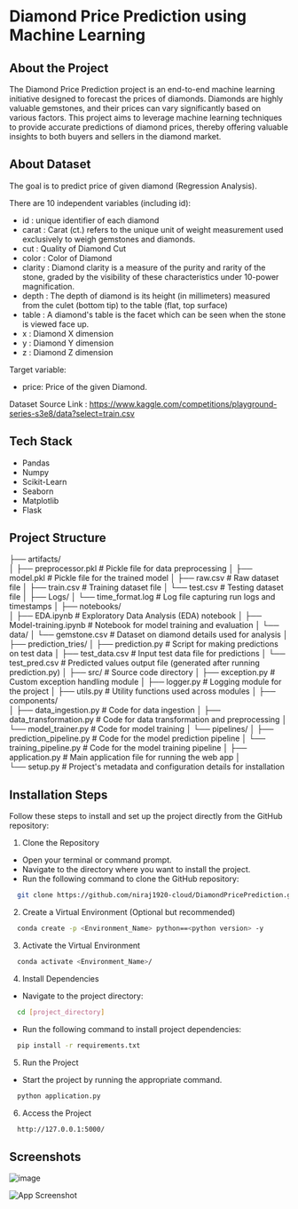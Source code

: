 
# Diamond Price Prediction using Machine Learning




## About the Project
The Diamond Price Prediction project is an end-to-end machine learning initiative designed to forecast the prices of diamonds. Diamonds are highly valuable gemstones, and their prices can vary significantly based on various factors. This project aims to leverage machine learning techniques to provide accurate predictions of diamond prices, thereby offering valuable insights to both buyers and sellers in the diamond market.
## About Dataset
The goal is to predict price of given diamond (Regression Analysis).

There are 10 independent variables (including id):

- id : unique identifier of each diamond
- carat : Carat (ct.) refers to the unique unit of weight measurement used exclusively to weigh gemstones and diamonds.
- cut : Quality of Diamond Cut
- color : Color of Diamond
- clarity : Diamond clarity is a measure of the purity and rarity of the stone, graded by the visibility of these characteristics under 10-power magnification.
- depth : The depth of diamond is its height (in millimeters) measured from the culet (bottom tip) to the table (flat, top surface)
- table : A diamond's table is the facet which can be seen when the stone is viewed face up.
- x : Diamond X dimension
- y : Diamond Y dimension
- z : Diamond Z dimension

Target variable:
- price: Price of the given Diamond.

Dataset Source Link : https://www.kaggle.com/competitions/playground-series-s3e8/data?select=train.csv
## Tech Stack
- Pandas
- Numpy
- Scikit-Learn
- Seaborn
- Matplotlib
- Flask
## Project Structure
├── artifacts/                    
│   ├── preprocessor.pkl           # Pickle file for data preprocessing
│   ├── model.pkl                  # Pickle file for the trained model
│   ├── raw.csv                    # Raw dataset file
│   ├── train.csv                  # Training dataset file
│   └── test.csv                   # Testing dataset file
│
├── Logs/
│   └── time_format.log            # Log file capturing run logs and timestamps
│
├── notebooks/                     
│   ├── EDA.ipynb                  # Exploratory Data Analysis (EDA) notebook
│   ├── Model-training.ipynb       # Notebook for model training and evaluation
│   └── data/
│       └── gemstone.csv           # Dataset on diamond details used for analysis
│
├── prediction_tries/
│   ├── prediction.py              # Script for making predictions on test data
│   ├── test_data.csv              # Input test data file for predictions
│   └── test_pred.csv              # Predicted values output file (generated after running prediction.py)
│
├── src/                           # Source code directory
│   ├── exception.py               # Custom exception handling module
│   ├── logger.py                  # Logging module for the project
│   ├── utils.py                   # Utility functions used across modules
│   ├── components/                
│       ├── data_ingestion.py      # Code for data ingestion
│       ├── data_transformation.py # Code for data transformation and preprocessing
│       └── model_trainer.py       # Code for model training
│   └── pipelines/
│       ├── prediction_pipeline.py # Code for the model prediction pipeline
│       └── training_pipeline.py   # Code for the model training pipeline
│
├── application.py                 # Main application file for running the web app
│					
└── setup.py                       # Project's metadata and configuration details for installation

## Installation Steps
Follow these steps to install and set up the project directly from the GitHub repository:

1. Clone the Repository

 - Open your terminal or command prompt.
 - Navigate to the directory where you want to install the project.
 - Run the following command to clone the GitHub repository:
   
```bash
  git clone https://github.com/niraj1920-cloud/DiamondPricePrediction.git
```
2. Create a Virtual Environment (Optional but recommended)
```bash
  conda create -p <Environment_Name> python==<python version> -y
```
3. Activate the Virtual Environment
```bash
  conda activate <Environment_Name>/
```
4. Install Dependencies
- Navigate to the project directory:
```bash
  cd [project_directory]
```
 - Run the following command to install project dependencies:
```bash
  pip install -r requirements.txt
```
5. Run the Project
- Start the project by running the appropriate command.
```bash
  python application.py
```
6. Access the Project
```bash
  http://127.0.0.1:5000/
```





## Screenshots

![image](https://github.com/user-attachments/assets/b5756a8f-1aca-4848-b730-3cdda2cad394)


![App Screenshot](https://ci3.googleusercontent.com/mail-img-att/AGAZnRr66R2FMQ5A68-73D25bIDmoUzbEYVqM1DUcMbBbNcFDGdD5vSZNcBqecgl-9zcAfGKo68MG7enBBoeQwTHedbpE00uRedccporpUObaCuA0SecNEHaXem8IyR9LWz3gv9Ht-AjAFvI3ZDCYRM59LUpI6AjWbFM9Nhmh0fySQ67TakIb6u188LfNBZEpYAiLu5m9hFGuPBHgHxCl_ONrqQS8sNwAR6uYlq03AOr482kOU6PN8MjRXX-AWNcJ9PgUS42hI-i_e_lIZzgAyuAg2IX3Xi0u6t11rirGyyCMud_M3kBjGj-F-It53I19fagskQNKcRE4BTGSaBO-wix5HxpOX4SESiKgkKA83sQ0_XpO2bpUzOhiujXm9xTnIBPZjRh2tLWmLE_TPYabCOy1HuTwcSMfn08842zvofo2k__bWm9-rNbtHLkoGr1uLiCqHKeKsRE6silCLvMSNFqs3EXJCpy8_kGUK-tb5jwt5lTWb_4exDVQRvI3zeS691dzeqTETYpcmcvKxQdWdKreMxn24lgsCBHasv6vljCFirv-EijLk571AiJ6FOxEarQclqL7KRYI8v3N6VwsCNzTDoQbjz9s5wUhEXEK-ycMtxUL1OihEvPeqiIMQPHGRrNYLUUc31oolSoHL0of6SAZAwPYlDS3ewuMFxEfRq3DG64GTwzlIewAaoSsifQBBVH2OyI2mdxrElcaJIZ2Qug6JYnk7AAN-d_f1NSqFbxU0q20WUjOBAbKW0qif1gVPW4NRopg7MC7M5y5izO0TdJQo59bAQrLLxpCr8P9FFohujmJHWelNyqlgrwxoA7eBgTJo4wUtL_rzV3UrWq2MGXbHu1npxJmYSpG7GB9TNLEGtwQg6iF4tcrbIhTen9Gwsrdage0ctJ6M_mSDyXw4OUGFq269pozQrQ0HpeKmK1syMfWO70SUt-5C3iSGZ5buxejIZ76KEruRiOIhBzofHdDdMl9eBdOo3cothPnFjTpsZ9RBiX3QmMHS1uGeFgeOjVv3t_Qfqie_zmmGTZ4hoIfAhvvA=s0-l75-ft)



